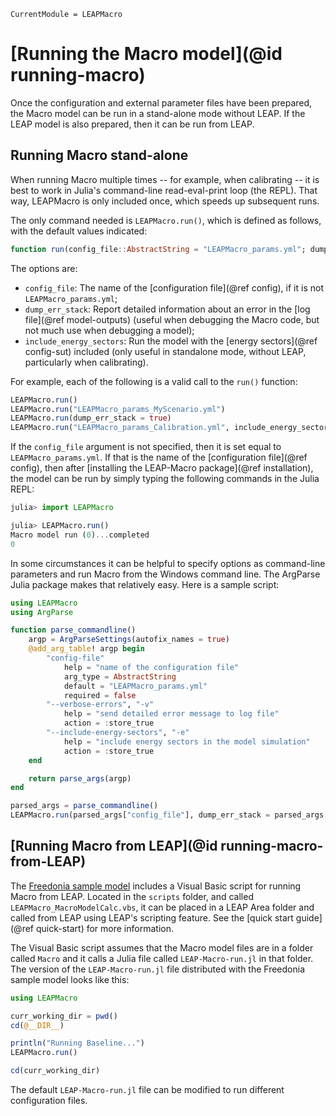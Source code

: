 ```@meta
CurrentModule = LEAPMacro
```

# [Running the Macro model](@id running-macro)
Once the configuration and external parameter files have been prepared, the Macro model can be run in a stand-alone mode without LEAP. If the LEAP model is also prepared, then it can be run from LEAP.

## Running Macro stand-alone
When running Macro multiple times -- for example, when calibrating -- it is best to work in Julia's command-line read-eval-print loop (the REPL). That way, LEAPMacro is only included once, which speeds up subsequent runs.

The only command needed is `LEAPMacro.run()`, which is defined as follows, with the default values indicated:
```julia
function run(config_file::AbstractString = "LEAPMacro_params.yml"; dump_err_stack::Bool = false, include_energy_sectors::Bool = false)
```
The options are:
  * `config_file`: The name of the [configuration file](@ref config), if it is not `LEAPMacro_params.yml`;
  * `dump_err_stack`: Report detailed information about an error in the [log file](@ref model-outputs) (useful when debugging the Macro code, but not much use when debugging a model);
  * `include_energy_sectors`: Run the model with the [energy sectors](@ref config-sut) included (only useful in standalone mode, without LEAP, particularly when calibrating).

For example, each of the following is a valid call to the `run()` function:
```julia
LEAPMacro.run()
LEAPMacro.run("LEAPMacro_params_MyScenario.yml")
LEAPMacro.run(dump_err_stack = true)
LEAPMacro.run("LEAPMacro_params_Calibration.yml", include_energy_sectors = true)
```

If the `config_file` argument is not specified, then it is set equal to `LEAPMacro_params.yml`. If that is the name of the [configuration file](@ref config), then after [installing the LEAP-Macro package](@ref installation), the model can be run by simply typing the following commands in the Julia REPL:
```julia
julia> import LEAPMacro

julia> LEAPMacro.run()
Macro model run (0)...completed
0
```

In some circumstances it can be helpful to specify options as command-line parameters and run Macro from the Windows command line. The ArgParse Julia package makes that relatively easy. Here is a sample script:
```julia
using LEAPMacro
using ArgParse

function parse_commandline()
    argp = ArgParseSettings(autofix_names = true)
    @add_arg_table! argp begin
        "config-file"
            help = "name of the configuration file"
            arg_type = AbstractString
            default = "LEAPMacro_params.yml"
            required = false
        "--verbose-errors", "-v"
            help = "send detailed error message to log file"
            action = :store_true
        "--include-energy-sectors", "-e"
            help = "include energy sectors in the model simulation"
            action = :store_true
    end

    return parse_args(argp)
end

parsed_args = parse_commandline()
LEAPMacro.run(parsed_args["config_file"], dump_err_stack = parsed_args["verbose_errors"], include_energy_sectors = parsed_args["include_energy_sectors"])
```

## [Running Macro from LEAP](@id running-macro-from-LEAP)
The [Freedonia sample model](assets/Macro.zip) includes a Visual Basic script for running Macro from LEAP. Located in the `scripts` folder, and called `LEAPMacro_MacroModelCalc.vbs`, it can be placed in a LEAP Area folder and called from LEAP using LEAP's scripting feature. See the [quick start guide](@ref quick-start) for more information.

The Visual Basic script assumes that the Macro model files are in a folder called `Macro` and it calls a Julia file called `LEAP-Macro-run.jl` in that folder. The version of the `LEAP-Macro-run.jl` file distributed with the Freedonia sample model looks like this:
```julia
using LEAPMacro

curr_working_dir = pwd()
cd(@__DIR__)

println("Running Baseline...")
LEAPMacro.run()

cd(curr_working_dir)
```
The default `LEAP-Macro-run.jl` file can be modified to run different configuration files.
